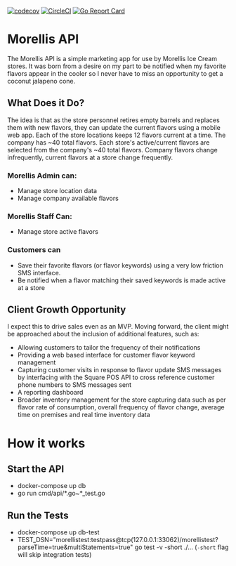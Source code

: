 [![codecov](https://codecov.io/gh/jcorry/morellis/branch/develop/graph/badge.svg?token=kpW5vEgvD5)](https://codecov.io/gh/jcorry/morellis)
[![CircleCI](https://circleci.com/gh/jcorry/morellis/tree/master.svg?style=svg&circle-token=c66443d46cc348481a050ce58e1fb2c41a8803b9)](https://circleci.com/gh/jcorry/morellis/tree/master)
[![Go Report Card](https://goreportcard.com/badge/github.com/jcorry/morellis)](https://goreportcard.com/report/github.com/jcorry/morellis)
# Morellis API

The Morellis API is a simple marketing app for use by Morellis Ice Cream stores. It was born from a desire on my part
to be notified when my favorite flavors appear in the cooler so I never have to miss an opportunity to get a 
coconut jalapeno cone.

## What Does it Do?
The idea is that as the store personnel retires empty barrels and replaces them with
new flavors, they can update the current flavors using a mobile web app. Each of the store locations keeps 12 flavors current at a time. The company has ~40 total flavors. Each store's active/current flavors are selected from the company's ~40 total flavors. Company flavors change infrequently, current flavors at a store change frequently.

### Morellis Admin can:
- Manage store location data
- Manage company available flavors

### Morellis Staff Can:
- Manage store active flavors

### Customers can 
- Save their favorite flavors (or flavor keywords) using a very low friction SMS interface.
- Be notified when a flavor matching their saved keywords is made active at a store

## Client Growth Opportunity
I expect this to drive sales even as an MVP. Moving forward, the client might be approached
about the inclusion of additional features, such as:

- Allowing customers to tailor the frequency of their notifications
- Providing a web based interface for customer flavor keyword management
- Capturing customer visits in response to flavor update SMS messages by interfacing with the
Square POS API to cross reference customer phone numbers to SMS messages sent
- A reporting dashboard
- Broader inventory management for the store capturing data such as per flavor rate of consumption,
overall frequency of flavor change, average time on premises and real time inventory data

# How it works

## Start the API
- docker-compose up db
- go run cmd/api/\*.go~*_test.go

## Run the Tests
- docker-compose up db-test
- TEST_DSN="morellistest:testpass@tcp(127.0.0.1:33062)/morellistest?parseTime=true&multiStatements=true" go test -v -short ./...
(`-short` flag will skip integration tests)



